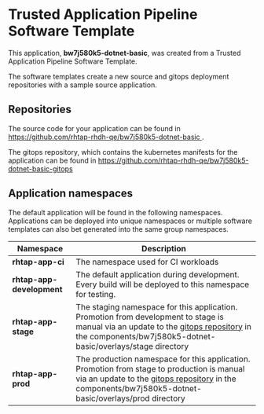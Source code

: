 # Trusted Application Pipeline Software Template

This application, **bw7j580k5-dotnet-basic**, was created from a Trusted Application Pipeline Software Template.

The software templates create a new source and gitops deployment repositories with a sample source application. 

## Repositories

The source code for your application can be found in [https://github.com/rhtap-rhdh-qe/bw7j580k5-dotnet-basic ](https://github.com/rhtap-rhdh-qe/bw7j580k5-dotnet-basic ).
 
The gitops repository, which contains the kubernetes manifests for the application can be found in 
[https://github.com/rhtap-rhdh-qe/bw7j580k5-dotnet-basic-gitops ](https://github.com/rhtap-rhdh-qe/bw7j580k5-dotnet-basic-gitops ) 

## Application namespaces 

The default application will be found in the following namespaces. Applications can be deployed into unique namespaces or multiple software templates can also bet generated into the same group namespaces.  

|  Namespace   |  Description   |  
| -------- | -------- |
| **rhtap-app-ci** | The namespace used for CI workloads |
| **rhtap-app-development** | The default application during development. Every build will be deployed to this namespace for testing. |
| **rhtap-app-stage** | The staging namespace for this application. Promotion from development to stage is manual via an update to the [gitops repository](https://github.com/rhtap-rhdh-qe/bw7j580k5-dotnet-basic-gitops ) in the components/bw7j580k5-dotnet-basic/overlays/stage directory |
| **rhtap-app-prod** | The production namespace for this application. Promotion from stage to production is manual via an update to the [gitops repository](https://github.com/rhtap-rhdh-qe/bw7j580k5-dotnet-basic-gitops ) in the components/bw7j580k5-dotnet-basic/overlays/prod directory |